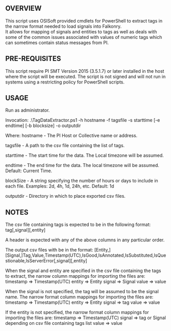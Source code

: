 OVERVIEW
--------
This script uses OSISoft provided cmdlets for PowerShell to extract tags in the narrow format needed to load signals into Falkonry.   
It allows for mapping of signals and entities to tags as well as deals with some of the common issues associated with values of numeric tags 
which can sometimes contain status messages from PI.

PRE-REQUISITES
--------------
This script require PI SMT Version 2015 (3.5.1.7) or later installed in the host where the script will be executed.  The script is not signed and will not run in systems
using a restricting policy for PowerShell scripts. 

USAGE
-----
Run as administrator.

Invocation:
  .\TagDataExtractor.ps1 -h hostname -f tagsfile -s starttime [-e endtime] [-b blocksize] -o outputdir

Where:
hostname - The PI Host or Collective name or address.

tagsfile - A path to the csv file containing the list of tags.

starttime - The start time for the data.  The Local timezone will be assumed.

endtime - The end time for the data. The local timezone will be assumed.  Default: Current Time.

blockSize - A string specifying the number of hours or days to include in each file.  Examples: 2d, 4h, 1d, 24h, etc.  Default: 1d

outputdir - Directory in which to place exported csv files.

NOTES
-----
The csv file containing tags is expected to be in the following format:
tag[,signal][,entity] 

A header is expected with any of the above columns in any particular order.

The output csv files with be in the format:
[Entity,][Signal,]Tag,Value,Timestamp(UTC),IsGood,IsAnnotated,IsSubstituted,IsQuestionable,IsServerError[,signal][,entity]

When the signal and entity are specified in the csv file containing the tags to extract, the narrow column mappings for importing the files are:
timestamp => Timestamp(UTC) 
entity => Entity
signal => Signal
value => value

When the signal is not specified, the tag will be assumed to be the signal name.  The narrow format column mappings for importing the files are:
timestamp => Timestamp(UTC) 
entity => Entity
signal => tag
value => value

If the entity is not specified, the narrow format column mappings for importing the files are:
timestamp => Timestamp(UTC) 
signal => tag or Signal depending on csv file containing tags list
value => value

